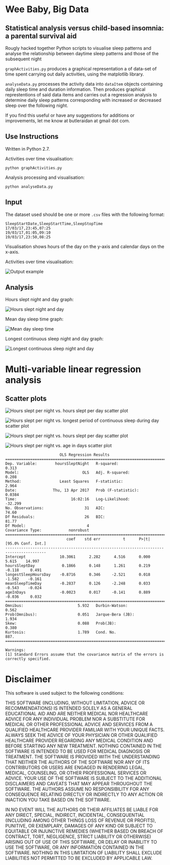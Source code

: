 # Wee Baby, Big Data

## Statistical analysis versus child-based insomnia: a parental survival aid

Rougly hacked together Python scripts to visualise sleep patterns and analyse the relationship between daytime sleep patterns and those of the subsequent night

`graphActivities.py` produces a graphical representation a of data-set of time spent carrying out daily activities, using the matplotlib library. 

`analyseData.py` processes the activity data into `dataItem` objects containing daily sleep time and duration information. Then produces graphical represtentions of said data items and carries out a regression analysis to determine daily sleep patterns corresponding with increased or decreased sleep over the following night.

If you find this useful or have any suggestions for additions or improvements, let me know at butleraidan at gmail dot com.

## Use Instructions

Written in Python 2.7.

Activities over time visualisation:

    python graphActivities.py

Analysis processing and visualisation:

	python analyseData.py

## Input
 
The dataset used should be one or more `.csv` files with the following format:

    SleepStartDate,SleepStartTime,SleepStopTime
    17/03/17,23:45,07:25
    19/03/17,01:05,09:10
    19/03/17,23:50,08:25

Visualisation shows hours of the day on the y-axis and calendar days on the x-axis.

Activities over time visualisation:

![Output example](https://github.com/ambidextrous/weeBabyBigData/blob/master/activityData.jpg "Ouput Example")

## Analysis

Hours slept night and day graph:

![Hours slept night and day](https://github.com/ambidextrous/weeBabyBigData/blob/master/hoursSleptNightAndDayBarchart.jpg "Hours slept night and day")

Mean day sleep time graph:

![Mean day sleep time](https://github.com/ambidextrous/weeBabyBigData/blob/master/meanDaySleeptimeLineGraph.jpg "Mean day sleep time")

Longest continuous sleep night and day graph:

![Longest continuous sleep night and day](https://github.com/ambidextrous/weeBabyBigData/blob/master/longestContinuousSleepNightAndDayBarchart.jpg "Longest continuous sleep night and day")

# Multi-variable linear regression analysis

## Scatter plots

![Hours slept per night vs. hours slept per day scatter plot](https://github.com/ambidextrous/weeBabyBigData/blob/master/HourssleptpernightHourssleptperdayScatterplot.jpg "Hours slept per night vs. hours slept per day scatterplot")


![Hours slept per night vs. longest period of continuous sleep during day scatter plot](https://github.com/ambidextrous/weeBabyBigData/blob/master/HourssleptpernightLongestcontinuoussleepperiodduringdayScatterplot.jpg "Hours slept per night vs. longest period of continuous sleep during day scatterplot")


![Hours slept per night vs. hours slept per day scatter plot](https://github.com/ambidextrous/weeBabyBigData/blob/master/HourssleptpernightHourssleptperdayScatterplot.jpg "Hours slept per night vs. hours slept per day scatterplot")

![Hours slept per night vs. age in days scatter plot](https://github.com/ambidextrous/weeBabyBigData/blob/master/HourssleptpernightAgeindaysScatterplot.jpg "Hours slept per night vs. age in days scatterplot")

                            OLS Regression Results                            
    ==============================================================================
    Dep. Variable:        hoursSleptNight   R-squared:                       0.313
    Model:                            OLS   Adj. R-squared:                  0.208
    Method:                 Least Squares   F-statistic:                     2.964
    Date:                Thu, 13 Apr 2017   Prob (F-statistic):             0.0384
    Time:                        16:02:16   Log-Likelihood:                -32.299
    No. Observations:                  31   AIC:                             74.60
    Df Residuals:                      26   BIC:                             81.77
    Df Model:                           4                                         
    Covariance Type:            nonrobust                                         
    ========================================================================================
                               coef    std err          t      P>|t|      [95.0% Conf. Int.]
    ----------------------------------------------------------------------------------------
    Intercept               10.3061      2.282      4.516      0.000         5.615    14.997
    hoursSleptDay            0.1866      0.148      1.261      0.219        -0.118     0.491
    longestSleepHoursDay    -0.8716      0.346     -2.521      0.018        -1.582    -0.161
    meanSleepTimeDay        -0.2837      0.126     -2.248      0.033        -0.543    -0.024
    ageInDays               -0.0023      0.017     -0.141      0.889        -0.036     0.032
    ==============================================================================
    Omnibus:                        5.932   Durbin-Watson:                   0.562
    Prob(Omnibus):                  0.051   Jarque-Bera (JB):                1.934
    Skew:                           0.088   Prob(JB):                        0.380
    Kurtosis:                       1.789   Cond. No.                         887.
    ==============================================================================
    
    Warnings:
    [1] Standard Errors assume that the covariance matrix of the errors is correctly specified.

# Disclaimer

This software is used subject to the following conditions:

THIS SOFTWARE (INCLUDING, WITHOUT LIMITATION, ADVICE OR RECOMMENDATIONS) IS INTENDED SOLELY AS A GENERAL EDUCATIONAL AID AND ARE NEITHER MEDICAL NOR HEALTHCARE ADVICE FOR ANY INDIVIDUAL PROBLEM NOR A SUBSTITUTE FOR MEDICAL OR OTHER PROFESSIONAL ADVICE AND SERVICES FROM A QUALIFIED HEALTHCARE PROVIDER FAMILIAR WITH YOUR UNIQUE FACTS. ALWAYS SEEK THE ADVICE OF YOUR PHYSICIAN OR OTHER QUALIFIED HEALTHCARE PROVIDER REGARDING ANY MEDICAL CONDITION AND BEFORE STARTING ANY NEW TREATMENT. NOTHING CONTAINED IN THE SOFTWARE IS INTENDED TO BE USED FOR MEDICAL DIAGNOSIS OR TREATMENT. THE SOFTWARE IS PROVIDED WITH THE UNDERSTANDING THAT NEITHER THE AUTHORS OF THE SOFTWARE NOR ANY OF ITS CONTRIBUTORS OR USERS ARE ENGAGED IN RENDERING LEGAL, MEDICAL, COUNSELING, OR OTHER PROFESSIONAL SERVICES OR ADVICE. YOUR USE OF THE SOFTWARE IS SUBJECT TO THE ADDITIONAL DISCLAIMERS AND CAVEATS THAT MAY APPEAR THROUGHOUT THE SOFTWARE. THE AUTHORS ASSUME NO RESPONSIBILITY FOR ANY CONSEQUENCE RELATING DIRECTLY OR INDIRECTLY TO ANY ACTION OR INACTION YOU TAKE BASED ON THE SOFTWARE. 

IN NO EVENT WILL THE AUTHORS OR THEIR AFFILIATES BE LIABLE FOR ANY DIRECT, SPECIAL, INDIRECT, INCIDENTAL, CONSEQUENTIAL (INCLUDING AMONG OTHER THINGS LOSS OF REVENUE OR PROFITS), PUNITIVE, OR EXEMPLARY, DAMAGES OF ANY KIND OR SUBJECT TO EQUITABLE OR INJUNCTIVE REMEDIES (WHETHER BASED ON BREACH OF CONTRACT, TORT, NEGLIGENCE, STRICT LIABILITY OR OTHERWISE) ARISING OUT OF USE OF THIS SOFTWARE, OR DELAY OR INABILITY TO USE THE SOFTWARE, OR ANY INFORMATION CONTAINED IN THE SOFTWARE. NOTHING IN THIS LIMITATION OF LIABILITY SHALL EXCLUDE LIABILITIES NOT PERMITTED TO BE EXCLUDED BY APPLICABLE LAW.